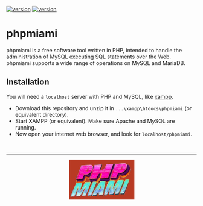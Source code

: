 [![version](https://img.shields.io/badge/version-0.9-tomato.svg)](https://semver.org)
[![version](https://img.shields.io/badge/license-CC0-orangered.svg)](https://semver.org)

# phpmiami
phpmiami is a free software tool written in PHP, intended to handle the administration of MySQL executing SQL statements over the Web. phpmiami supports a wide range of operations on MySQL and MariaDB.

## Installation
You will need a `localhost` server with PHP and MySQL, like [xampp](https://www.apachefriends.org/download.html).

- Download this repository and unzip it in `...\xampp\htdocs\phpmiami` (or equivalent directory).
- Start XAMPP (or equivalent). Make sure Apache and MySQL are running.
- Now open your internet web browser, and look for `localhost/phpmiami`.




<br><hr>
<p align="center"><img src="/res/banner.jpg" alt=""></p>

